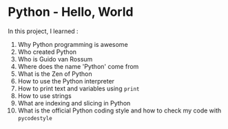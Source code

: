 # Python - Hello, World  

In this project, I learned :

1. Why Python programming is awesome
2. Who created Python
3. Who is Guido van Rossum
4. Where does the name 'Python' come from
5. What is the Zen of Python
6. How to use the Python interpreter
7. How to print text and variables using `print`
8. How to use strings
9. What are indexing and slicing in Python
10. What is the official Python coding style and how to check my code with `pycodestyle`  

